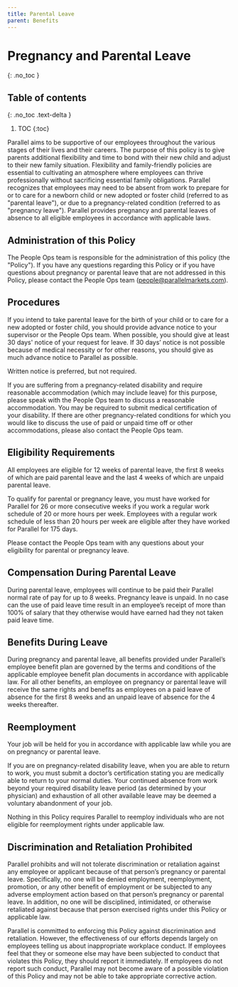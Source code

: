 ```yaml
---
title: Parental Leave
parent: Benefits
---
```

# Pregnancy and Parental Leave
{: .no_toc }

## Table of contents
{: .no_toc .text-delta }

1. TOC
{:toc}

Parallel aims to be supportive of our employees throughout the various stages of their lives and their careers.  The purpose of this policy is to give parents additional flexibility and time to bond with their new child and adjust to their new family situation. Flexibility and family-friendly policies are essential to cultivating an atmosphere where employees can thrive professionally without sacrificing essential family obligations.  Parallel recognizes that employees may need to be absent from work to prepare for or to care for a newborn child or new adopted or foster child (referred to as "parental leave"), or due to a pregnancy-related condition (referred to as "pregnancy leave"). Parallel provides pregnancy and parental leaves of absence to all eligible employees in accordance with applicable laws.

## Administration of this Policy
The People Ops team is responsible for the administration of this policy (the "Policy").  If you have any questions regarding this Policy or if you have questions about pregnancy or parental leave that are not addressed in this Policy, please contact the People Ops team ([people@parallelmarkets.com](mailto:people@parallelmarkets.com)).

## Procedures
If you intend to  take parental leave for the birth of your child or to care for a new adopted or foster child, you should provide advance notice to your supervisor or the People Ops team. When possible, you should give at least 30 days' notice of your request for leave. If 30 days’ notice is not possible because of medical necessity or for other reasons, you should give as much advance notice to Parallel as possible.

Written notice is preferred, but not required.

If you are suffering from a pregnancy-related disability and require reasonable accommodation (which may include leave) for this purpose, please speak with the People Ops team to discuss a reasonable accommodation. You may be required to submit medical certification of your disability. If there are other pregnancy-related conditions for which you would like to discuss the use of paid or unpaid time off or other accommodations, please also contact the People Ops team.

## Eligibility Requirements
All employees are eligible for 12 weeks of parental leave, the first 8 weeks of which are paid parental leave and the last 4 weeks of which are unpaid parental leave.

To qualify for parental or pregnancy leave, you must have worked for Parallel for 26 or more consecutive weeks if you work a regular work schedule of 20 or more hours per week. Employees with a regular work schedule of less than 20 hours per week are eligible after they have worked for Parallel for 175 days.

Please contact the People Ops team with any questions about your eligibility for parental or pregnancy leave.

## Compensation During Parental Leave
During parental leave, employees will continue to be paid their Parallel normal rate of pay for up to 8 weeks. Pregnancy leave is unpaid. In no case can the use of paid leave time result in an employee’s receipt of more than 100% of salary that they otherwise would have earned had they not taken paid leave time.

## Benefits During Leave
During pregnancy and parental leave, all benefits provided under Parallel’s employee benefit plan are governed by the terms and conditions of the applicable employee benefit plan documents in accordance with applicable law. For all other benefits, an employee on pregnancy or parental leave will receive the same rights and benefits as employees on a paid leave of absence for the first 8 weeks and an unpaid leave of absence for the 4 weeks thereafter.

## Reemployment
Your job will be held for you in accordance with applicable law while you are on pregnancy or parental leave.

If you are on pregnancy-related disability leave, when you are able to return to work, you must submit a doctor’s certification stating you are medically able to return to your normal duties. Your continued absence from work beyond your required disability leave period (as determined by your physician) and exhaustion of all other available leave may be deemed a voluntary abandonment of your job.

Nothing in this Policy requires Parallel to reemploy individuals who are not eligible for reemployment rights under applicable law.

## Discrimination and Retaliation Prohibited
Parallel prohibits and will not tolerate discrimination or retaliation against any employee or applicant because of that person’s pregnancy or parental leave. Specifically, no one will be denied employment, reemployment, promotion, or any other benefit of employment or be subjected to any adverse employment action based on that person’s pregnancy or parental leave. In addition, no one will be disciplined, intimidated, or otherwise retaliated against because that person exercised rights under this Policy or applicable law.

Parallel is committed to enforcing this Policy against discrimination and retaliation. However, the effectiveness of our efforts depends largely on employees telling us about inappropriate workplace conduct. If employees feel that they or someone else may have been subjected to conduct that violates this Policy, they should report it immediately. If employees do not report such conduct, Parallel may not become aware of a possible violation of this Policy and may not be able to take appropriate corrective action.
